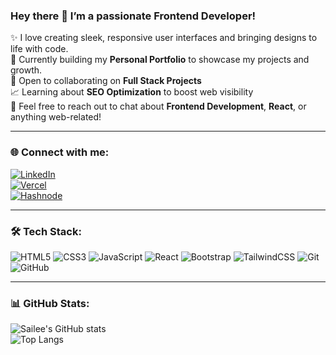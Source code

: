 ### Hey there 👋 I’m a passionate Frontend Developer!

✨ I love creating sleek, responsive user interfaces and bringing designs to life with code.  
🎯 Currently building my **Personal Portfolio** to showcase my projects and growth.  
🤝 Open to collaborating on **Full Stack Projects**  
📈 Learning about **SEO Optimization** to boost web visibility  
💬 Feel free to reach out to chat about **Frontend Development**, **React**, or anything web-related!

---

### 🌐 Connect with me:

[![LinkedIn](https://img.shields.io/badge/LinkedIn-%230077B5?style=flat&logo=linkedin&logoColor=white)](https://www.linkedin.com/in/saileepatil)  
[![Vercel](https://img.shields.io/badge/Vercel-%23000000?style=flat&logo=vercel&logoColor=white)](https://vercel.com/sailee-patils-projects)  
[![Hashnode](https://img.shields.io/badge/Hashnode-%233366FF?style=flat&logo=hashnode&logoColor=white)](https://hashnode.com/edit/cm2fsb6a7000009la2hfb2ylk)

---

### 🛠️ Tech Stack:
![HTML5](https://img.shields.io/badge/-HTML5-E34F26?style=flat&logo=html5&logoColor=white)
![CSS3](https://img.shields.io/badge/-CSS3-1572B6?style=flat&logo=css3)
![JavaScript](https://img.shields.io/badge/-JavaScript-F7DF1E?style=flat&logo=javascript&logoColor=black)
![React](https://img.shields.io/badge/-React-61DAFB?style=flat&logo=react)
![Bootstrap](https://img.shields.io/badge/-Bootstrap-7952B3?style=flat&logo=bootstrap&logoColor=white)
![TailwindCSS](https://img.shields.io/badge/-TailwindCSS-38B2AC?style=flat&logo=tailwind-css&logoColor=white)
![Git](https://img.shields.io/badge/-Git-F05032?style=flat&logo=git&logoColor=white)
![GitHub](https://img.shields.io/badge/-GitHub-181717?style=flat&logo=github)

---

### 📊 GitHub Stats:
![Sailee's GitHub stats](https://github-readme-stats.vercel.app/api?username=saileepatil&show_icons=true&theme=radical)  
![Top Langs](https://github-readme-stats.vercel.app/api/top-langs/?username=saileepatil&layout=compact&theme=radical)

